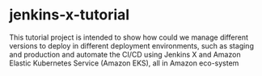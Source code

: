 # jenkins-x-tutorial
This tutorial project is intended to show how could we manage different versions to deploy in different deployment environments, such as staging and production and automate the CI/CD using Jenkins X and Amazon Elastic Kubernetes Service (Amazon EKS), all in Amazon eco-system
